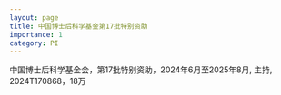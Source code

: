 ```yaml
---
layout: page
title: 中国博士后科学基金第17批特别资助
importance: 1
category: PI
---
```


中国博士后科学基金会，第17批特别资助，2024年6月至2025年8月, 主持, 2024T170868，18万